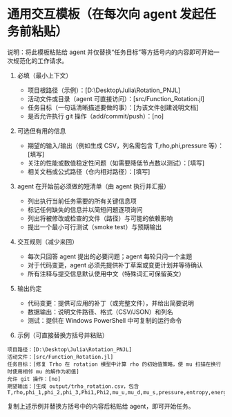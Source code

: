 # 通用交互模板（在每次向 agent 发起任务前粘贴）

说明：将此模板粘贴给 agent 并仅替换“任务目标”等方括号内的内容即可开始一次规范化的工作请求。

1) 必填（最小上下文）
   - 项目根路径（示例）：[D:\Desktop\Julia\Rotation_PNJL]
   - 活动文件或目录（agent 可直接访问）：[src/Function_Rotation.jl]
   - 任务目标（一句话清晰描述要做的事）：[为该文件创建说明文档]
   - 是否允许执行 git 操作（add/commit/push）：[no]

2) 可选但有用的信息
   - 期望的输入/输出（例如生成 CSV，列名需包含 T,rho,phi,pressure 等）：[填写]
   - 关注的性能或数值稳定性问题（如需要降低节点数以测试）：[填写]
   - 相关文档或公式路径（仓内相对路径）：[填写]

3) agent 在开始前必须做的短清单（由 agent 执行并汇报）
   - 列出执行当前任务需要的所有关键信息项
   - 标记任何缺失的信息并以简短问题逐项询问
   - 列出将被修改或检查的文件（路径）与可能的依赖影响
   - 提出一个最小可行测试（smoke test）与预期输出

4) 交互规则（减少来回）
   - 每次只回答 agent 提出的必要问题；agent 每轮只问一个主题
   - 对于代码变更，agent 必须先提供补丁草案或变更计划并等待确认
   - 所有注释与提交信息默认使用中文（特殊词汇可保留英文）

5) 输出约定
   - 代码变更：提供可应用的补丁（或完整文件），并给出简要说明
   - 数据输出：说明文件路径、格式（CSV/JSON）和列名
   - 测试：提供在 Windows PowerShell 中可复制的运行命令

6) 示例（可直接替换方括号并粘贴）
```
项目路径：[D:\Desktop\Julia\Rotation_PNJL]
活动文件：[src/Function_Rotation.jl]
任务目标：[修复 Trho 在 rotation 模型中计算 rho 的初始值策略，使 mu 扫描在换行时使用相邻 mu 的解作为初值]
允许 git 操作：[no]
期望输出：[生成 output/trho_rotation.csv，包含 T,rho,phi_1,phi_2,phi_3,Phi1,Phi2,mu_u,mu_d,mu_s,pressure,entropy,energy,converged]
```

复制上述示例并替换方括号中的内容后粘贴给 agent，即可开始任务。